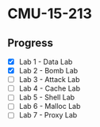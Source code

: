 # CMU-15-213

## Progress

- [x] Lab 1 - Data Lab
- [x] Lab 2 - Bomb Lab
- [ ] Lab 3 - Attack Lab
- [ ] Lab 4 - Cache Lab
- [ ] Lab 5 - Shell Lab
- [ ] Lab 6 - Malloc Lab
- [ ] Lab 7 - Proxy Lab
